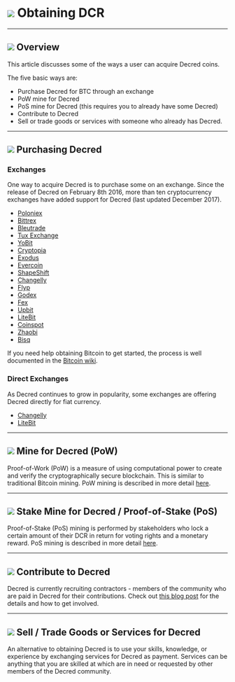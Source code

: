 # <img class="dcr-icon" src="/img/dcr-icons/ObtainingDecred.svg" /> Obtaining DCR

---

## <img class="dcr-icon" src="/img/dcr-icons/Info.svg" /> Overview

This article discusses some of the ways a user can acquire Decred
coins.

The five basic ways are:

* Purchase Decred for BTC through an exchange
* PoW mine for Decred
* PoS mine for Decred (this requires you to already have some Decred)
* Contribute to Decred
* Sell or trade goods or services with someone who already has Decred.

---

## <img class="dcr-icon" src="/img/dcr-icons/PurchasingDCR.svg" /> Purchasing Decred

### Exchanges

One way to acquire Decred is to purchase some on an exchange.
Since the release of Decred on February 8th 2016, more than ten
cryptocurrency exchanges have added support for Decred (last updated December 2017).

* [Poloniex](https://poloniex.com/)
* [Bittrex](https://bittrex.com/)
* [Bleutrade](https://bleutrade.com/exchange)
* [Tux Exchange](https://tuxexchange.com)
* [YoBit](https://yobit.net/en/)
* [Cryptopia](https://cryptopia.co.nz/Exchange/)
* [Exodus](https://exodus.io)
* [Evercoin](https://evercoin.com/)
* [ShapeShift](https://shapeshift.io)
* [Changelly](https://changelly.com/)
* [Flyp](https://flyp.me)
* [Godex](https://godex.io)
* [Fex](https://fex.hk)
* [Upbit](https://upbit.com)
* [LiteBit](https://www.litebit.eu/en/buy/decred)
* [Coinspot](https://www.coinspot.com.au/buy/dcr)
* [Zhaobi](https://www.zhaobi.com/#/usercenter/dcrUSDTtrade)
* [Bisq](https://markets.bisq.network/?market=dcr_btc)

If you need help obtaining Bitcoin to get started, the process is well documented in the [Bitcoin wiki](https://en.bitcoin.it/wiki/Buying_Bitcoins_%28the_newbie_version%29).

### Direct Exchanges

As Decred continues to grow in popularity, some exchanges are offering
Decred directly for fiat currency.

* [Changelly](https://changelly.com/)
* [LiteBit](https://litebit.eu/)

---

## <img class="dcr-icon" src="/img/dcr-icons/PoWMine.svg" /> Mine for Decred (PoW)

Proof-of-Work (PoW) is a measure of using computational power to
create and verify the cryptographically secure blockchain.  This is
similar to traditional Bitcoin mining.  PoW mining is described in
more detail [here](/mining/proof-of-work).

---

## <img class="dcr-icon" src="/img/dcr-icons/TicketVoted.svg" /> Stake Mine for Decred / Proof-of-Stake (PoS)

Proof-of-Stake (PoS) mining is performed by stakeholders who lock a
certain amount of their DCR in return for voting rights and a monetary
reward. PoS mining is described in more detail
[here](/mining/proof-of-stake).

---

## <img class="dcr-icon" src="/img/dcr-icons/Credits.svg" /> Contribute to Decred

Decred is currently recruiting contractors - members of the community who are paid in Decred for their contributions. Check out [this blog post](https://blog.decred.org/2017/07/25/Decred-Recruiting/) for the details and how to get involved.

---

## <img class="dcr-icon" src="/img/dcr-icons/SellGoods.svg" /> Sell / Trade Goods or Services for Decred

An alternative to obtaining Decred is to use your skills, knowledge,
or experience by exchanging services for Decred as payment.  Services
can be anything that you are skilled at which are in need or
requested by other members of the Decred community.
